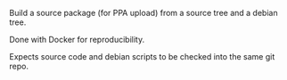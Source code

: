 Build a source package (for PPA upload) from a source tree and a debian tree.

Done with Docker for reproducibility.

Expects source code and debian scripts to be checked into the same git repo.
